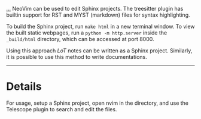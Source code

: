 [...](<./Using NeoVim with Sphinx Projects.md>)
NeoVim can be used to edit Sphinx projects. The treesitter plugin has
builtin support for RST and MYST (markdown) files for syntax highlighting.

To build the Sphinx project, run `make html` in a new terminal window.
To view the built static webpages, run a `python -m http.server` inside
the `_build/html` directory, which can be accessed at port 8000.

Using this approach _LoT_ notes can be written as a Sphinx project.
Similarly, it is possible to use this method to write documentations.

---
# Details

For usage, setup a Sphinx project, open nvim in the directory, and
use the Telescope plugin to search and edit the files. 

